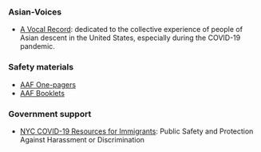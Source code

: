 ### Asian-Voices
- [A Vocal Record](https://www.avocalrecord.com/): dedicated to the collective experience of people of Asian descent in the United States, especially during the COVID-19 pandemic. 


### Safety materials
- [AAF One-pagers](https://aafcovid19resourcecenter.org/safety-resources/)
- [AAF Booklets](https://drive.google.com/drive/folders/1byPdRyvctgsd_GbWuivoLJcklA03VnK-)

### Government support
- [NYC COVID-19 Resources for Immigrants](https://www1.nyc.gov/site/immigrants/help/city-services/resources-for-immigrant-communities-during-covid-19-pandemic.page): Public Safety and Protection Against Harassment or Discrimination
